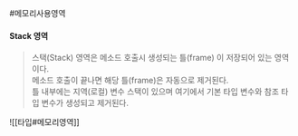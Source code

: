 #메모리사용영역 
#### Stack 영역
> 스택(Stack) 영역은 메소드 호출시 생성되는 틀(frame) 이 저장되어 있는 영역이다.  
> 메소드 호출이 끝나면 해당 틀(frame)은 자동으로 제거된다.  
> 틀 내부에는 지역(로컬) 변수 스택이 있으며 여기에서 기본 타입 변수와 참조 타입 변수가 생성되고 제거된다. 

![[타입#메모리영역]]
